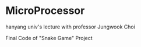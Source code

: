 # MicroProcessor
hanyang univ's lecture
with professor Jungwook Choi

Final Code of "Snake Game" Project
